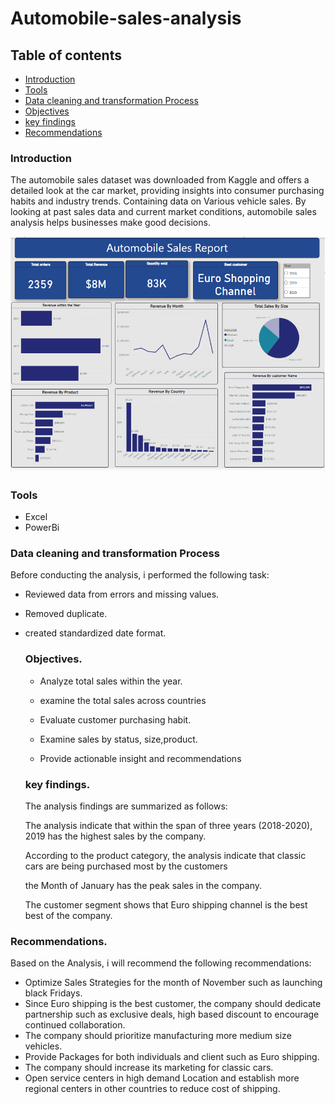 # Automobile-sales-analysis

## Table of contents

-  [Introduction](#introduction)
-  [Tools](#tools)
-  [Data cleaning and transformation Process](#data-cleaning-and-transformation-process)
-  [Objectives](#objectives)
-  [key findings](#key-findings)
-  [Recommendations](#recommendations) 


### Introduction


The automobile sales dataset was downloaded from Kaggle and offers a detailed look at the car market, providing insights into consumer purchasing habits and industry trends. Containing data on Various vehicle sales. 
By looking at past sales data and current market conditions, automobile sales analysis helps businesses make good decisions.

![image alt](https://github.com/Datagirlie1/Automobile-Sales-Analysis/blob/main/Screenshot%202025-01-27%20150743.png?raw=true)





### Tools

- Excel
- PowerBi

 ### Data cleaning and transformation Process

  Before conducting the analysis, i performed the following task:
  - Reviewed data from errors and missing values.
  - Removed duplicate.
  - created standardized date format.
 
    ### Objectives.
   
    - Analyze total sales within the year.
    
    - examine the total sales across countries
    
    - Evaluate customer purchasing habit.
    
    - Examine sales by status, size,product.
    
    - Provide actionable insight and recommendations
   
 

    ### key findings.
 
    The analysis findings are summarized as follows:
  
    The analysis indicate that within the span of three years (2018-2020), 2019 has the highest sales by the company.
    
    According to the product category, the analysis indicate that classic cars are being purchased most by the customers
    
    the Month of January has the peak sales in the company.
    
    The customer segment shows that Euro shipping channel is the best best of the company.
   
   ### Recommendations.
      
   Based on the Analysis, i will recommend the following recommendations:
   
- Optimize Sales Strategies for the month of November such as launching black Fridays.
- Since Euro shipping is the best customer, the company should dedicate partnership such as exclusive deals, high based discount to encourage continued collaboration.
- The company should prioritize manufacturing more medium size vehicles.
-  Provide Packages for both individuals and client such as Euro shipping.
-  The company should increase its marketing for classic cars.
-  Open service centers in high demand Location and establish more regional centers in other countries to reduce cost of shipping.
